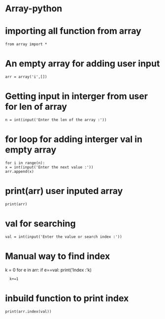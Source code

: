 # Array-python

# importing all function from array
    from array import *

# An empty array for adding user input
    arr = array('i',[])
 
# Getting input in interger from user for len of array
    n = int(input('Enter the len of the array :'))
 
 # for loop for adding interger val in empty array
    for i in range(n):
    x = int(input('Enter the next value :'))
    arr.append(x)
# print(arr) user inputed array
    print(arr)

# val for searching 
    val = int(input('Enter the value or search index :'))

# Manual way to find index
  k = 0
  for e in arr:
      if e==val:
          print('Index :'k)

      k+=1

# inbuild function to print index
    print(arr.index(val))
